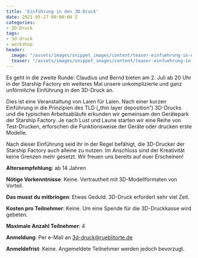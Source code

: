 ```yaml
---
title: 'Einführung in den 3D-Druck'
date: 2021-05-27 00:00:00 Z
categories:
- 3D-Druck
tags:
- 3d-druck
- workshop
header:
  image: "/assets/images/snippet_images/content/teaser-einfuehrung-in-den-3d-druck.jpg"
  teaser: "/assets/images/snippet_images/content/teaser-einfuehrung-in-den-3d-druck.jpg"
--- 
```


Es geht in die zweite Runde: Claudius und Bernd bieten am 2. Juli ab 20 Uhr in der Starship Factory ein weiteres Mal unsere unkomplizierte und ganz unförmliche Einführung in den 3D-Druck an.

Dies ist eine Veranstaltung von Laien für Laien. Nach einer kurzen Einführung in die Prinzipien des TLD („thin layer deposition“) 3D-Drucks und die typischen Arbeitsabläufe erkunden wir gemeinsam den Gerätepark der Starship Factory. Je nach Lust und Laune starten wir eine Reihe von Test-Drucken, erforschen die Funktionsweise der Geräte oder drucken erste Modelle. 

Nach dieser Einführung seid ihr in der Regel befähigt, die 3D-Drucker der Starship Factory auch alleine zu nutzen. Im Anschluss sind der Kreativität keine Grenzen mehr gesetzt. Wir freuen uns bereits auf euer Erscheinen!

**Altersempfehlung**: ab 14 Jahren

**Nötige Vorkenntnisse**: Keine. Vertrautheit mit 3D-Modellformaten von Vorteil.

**Das musst du mitbringen**: Etwas Geduld. 3D-Druck erfordert sehr viel Zeit.

**Kosten pro Teilnehmer**: Keine. Um eine Spende für die 3D-Druckkasse wird gebeten.

**Maximale Anzahl Teilnehmer**: 4

**Anmeldung**: Per e-Mail an 3d-druck@rueblitorte.de

**Anmeldefrist**: Keine. Angemeldete Teilnehmer werden jedoch bevorzugt.
